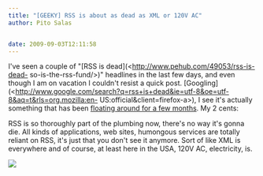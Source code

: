 ```yaml
---
title: "[GEEKY] RSS is about as dead as XML or 120V AC"
author: Pito Salas


date: 2009-09-03T12:11:58
---
```




I've seen a couple of "[RSS is dead](<http://www.pehub.com/49053/rss-is-dead-
so-is-the-rss-fund/>)" headlines in the last few days, and even though I am on
vacation I couldn't resist a quick post.
[Googling](<http://www.google.com/search?q=rss+is+dead&ie=utf-8&oe=utf-8&aq=t&rls=org.mozilla:en-
US:official&client=firefox-a>), I see it's actually something that has been
[floating around for a few months](<http://blogs.zdnet.com/BTL/?p=23276>). My
2 cents:

RSS is so thoroughly part of the plumbing now, there's no way it's gonna die.
All kinds of applications, web sites, humongous services are totally reliant
on RSS, it's just that you don't see it anymore. Sort of like XML is
everywhere and of course, at least here in the USA, 120V AC, electricity, is.

![](https://i0.wp.com/img.zemanta.com/pixy.gif?w=584)


